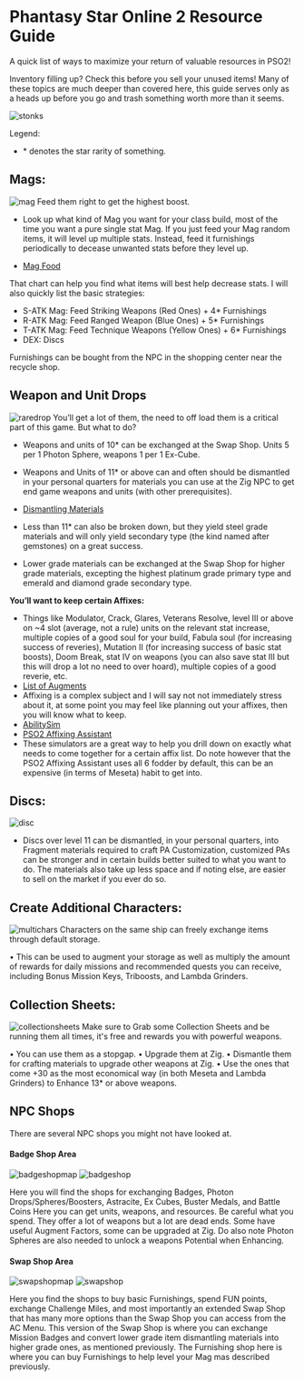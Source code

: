 # Phantasy Star Online 2 Resource Guide
A quick list of ways to maximize your return of valuable resources in PSO2!

Inventory filling up? Check this before you sell your unused items!
Many of these topics are much deeper than covered here, this guide serves only as a heads up before you go and trash something worth more than it seems.

![stonks](stonks.jpg)

Legend: 
- \* denotes the star rarity of something.


## Mags:
![mag](Baby-Mag-1-.png)
Feed them right to get the highest boost.

- Look up what kind of Mag you want for your class build, most of the time you want a pure single stat Mag. If you just feed your Mag random items, it will level up multiple stats. Instead, feed it furnishings periodically to decease unwanted stats before they level up.

- [Mag Food](https://pso.fandom.com/wiki/Mag#Food_items)

That chart can help you find what items will best help decrease stats. I will also quickly list the basic strategies:
- S-ATK Mag: Feed Striking Weapons (Red Ones) + 4* Furnishings
- R-ATK Mag: Feed Ranged Weapon (Blue Ones) + 5* Furnishings
- T-ATK Mag: Feed Technique Weapons (Yellow Ones) + 6* Furnishings
- DEX: Discs

Furnishings can be bought from the NPC in the shopping center near the recycle shop.

## Weapon and Unit Drops
![raredrop](raredrop.jpg)
You’ll get a lot of them, the need to off load them is a critical part of this game. But what to do?

- Weapons and units of 10* can be exchanged at the Swap Shop. Units 5 per 1 Photon Sphere, weapons 1 per 1 Ex-Cube.

- Weapons and Units of 11* or above can  and often should be dismantled in your personal quarters for materials you can use at the Zig NPC to get end game weapons and units (with other prerequisites).
- [Dismantling Materials](https://pso2na.arks-visiphone.com/wiki/Crafting_Materials)
- Less than 11* can also be broken down, but they yield steel grade materials and will only yield secondary type (the kind named after gemstones) on a great success.
- Lower grade materials can be exchanged at the Swap Shop for higher grade materials, excepting the highest platinum grade primary type and emerald and diamond grade secondary type.

**You’ll want to keep certain Affixes:**
- Things like Modulator, Crack, Glares, Veterans Resolve, level III or above on ~4 slot (average, not a rule) units on the relevant stat increase, multiple copies of a good soul for your build, Fabula soul (for increasing success of reveries), Mutation II (for increasing success of basic stat boosts), Doom Break, stat IV on weapons (you can also save stat III but this will drop a lot no need to over hoard), multiple copies of a good reverie, etc.
- [List of Augments](https://pso2na.arks-visiphone.com/wiki/List_of_Augments)
- Affixing is a complex subject and I will say not not immediately stress about it, at some point you may feel like planning out your affixes, then you will know what to keep.
- [AbilitySim](https://arks-layer.com/abilitysim/na/)
- [PSO2 Affixing Assistant](https://corvous.github.io/PSO2AffixingAssistant/)
- These simulators are a great way to help you drill down on exactly what needs to come together for a certain affix list. Do note however that the PSO2 Affixing Assistant uses all 6 fodder by default, this can be an expensive (in terms of Meseta) habit to get into.


## Discs:
![disc](pacust.png)
- Discs over level 11 can be dismantled, in your personal quarters, into Fragment materials required to craft PA Customization, customized PAs can be stronger and in certain builds better suited to what you want to do. The materials also take up less space and if noting else, are easier to sell on the market if you ever do so.


## Create Additional Characters:
![multichars](createnewchar.png)
Characters on the same ship can freely exchange items through default storage.

• This can be used to augment your storage as well as multiply the amount of rewards for daily missions and recommended quests you can receive, including Bonus Mission Keys, Triboosts, and Lambda Grinders.


## Collection Sheets:
![collectionsheets](collectionfolder.png)
Make sure to Grab some Collection Sheets and be running them all times, it's free and rewards you with powerful weapons. 


• You can use them as a stopgap.
• Upgrade them at Zig.
• Dismantle them for crafting materials to upgrade other weapons at Zig.
• Use the ones that come +30 as the most economical way (in both Meseta and Lambda Grinders) to Enhance 13* or above weapons.


## NPC Shops
There are several NPC shops you might not have looked at.

#### Badge Shop Area
![badgeshopmap](badgeshopmap.png)
![badgeshop](badgeshop.jpg)

Here you will find the shops for exchanging Badges, Photon Drops/Spheres/Boosters, Astracite, Ex Cubes, Buster Medals, and Battle Coins Here you can get units, weapons, and resources. Be careful what you spend. They offer a lot of weapons but a lot are dead ends. Some have useful Augment Factors, some can be upgraded at Zig. Do also note Photon Spheres are also needed to unlock a weapons Potential when Enhancing.

#### Swap Shop Area
![swapshopmap](swapshopmap.png)
![swapshop](swapshop.png)

Here you find the shops to buy basic Furnishings, spend FUN points, exchange Challenge Miles, and most importantly an extended Swap Shop that has many more options than the Swap Shop you can access from the AC Menu. This version of the Swap Shop is where you can exchange Mission Badges and convert lower grade item dismantling materials into higher grade ones, as mentioned previously. The Furnishing shop here is where you can buy Furnishings to help level your Mag mas described previously.
